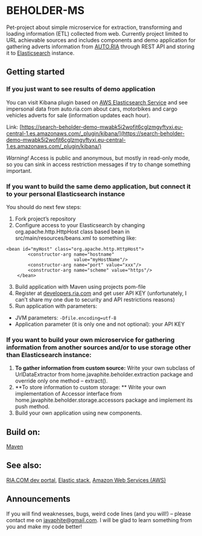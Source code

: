 # BEHOLDER-MS

Pet-project about simple microservice for extraction, transforming and loading information (ETL) collected from web. 
Currently project limited to URL achievable sources and includes components and demo application for gathering adverts information from [AUTO.RIA](https://auto.ria.com) through REST API and storing it to [Elasticsearch](https://www.elastic.co) instance.

## Getting started

### If you just want to see results of demo application

You can visit Kibana plugin based on [AWS Elasticsearch Service](https://aws.amazon.com/en/elasticsearch-service) and see impersonal data from auto.ria.com about cars, motorbikes and cargo vehicles adverts for sale (information updates each hour). 

Link: [https://search-beholder-demo-mwabk5i2wofjt6cglzmgyftyxi.eu-central-1.es.amazonaws.com/_plugin/kibana/](https://search-beholder-demo-mwabk5i2wofjt6cglzmgyftyxi.eu-central-1.es.amazonaws.com/_plugin/kibana/)

*Warning!* Access is public and anonymous, but mostly in read-only mode, so you can sink in access restriction messages if try to change something important. 

### If you want to build the same demo application, but connect it to your personal Elasticsearch instance
You should do next few steps: 
1. Fork project’s repository
2. Configure access to your Elasticsearch by changing org.apache.http.HttpHost class based bean in src/main/resources/beans.xml to something like:
```
<bean id="myHost" class="org.apache.http.HttpHost">
        <constructor-arg name="hostname"
                         value="myHostName"/>
        <constructor-arg name="port" value="xxx"/>
        <constructor-arg name="scheme" value="https"/>
    </bean>
```
3. Build application with Maven using projects pom-file
4. Register at [developers.ria.com](https://developers.ria.com) and get user API KEY (unfortunately, I can’t share my one due to security and API restrictions reasons)
5. Run application with parameters:
- JVM parameters: ```-Dfile.encoding=utf-8```
- Application parameter (it is only one and not optional): your API KEY

### If you want to build your own microservice for gathering information from another sources and/or to use storage other than Elasticsearch instance:
1. **To gather information from custom source:**
Write your own subclass of UrlDataExtractor from home.javaphite.beholder.extraction package and override only one method – extract().
2. **To store information to custom storage: **
 	Write your own implementation of Accessor interface from home.javaphite.beholder.storage.accessors package and implement its push method.
3. Build your own application using new components.

## Build on:
[Maven](https://maven.apache.org)
## See also:
[RIA.COM dev portal](https://developers.ria.com),
[Elastic stack](https://www.elastic.co),
[Amazon Web Services (AWS)](https://aws.amazon.com) 

## Announcements
If you will find weaknesses, bugs, weird code lines (and you will!) – please contact me on javaphite@gmail.com. I will be glad to learn something from you and make my code better! 


